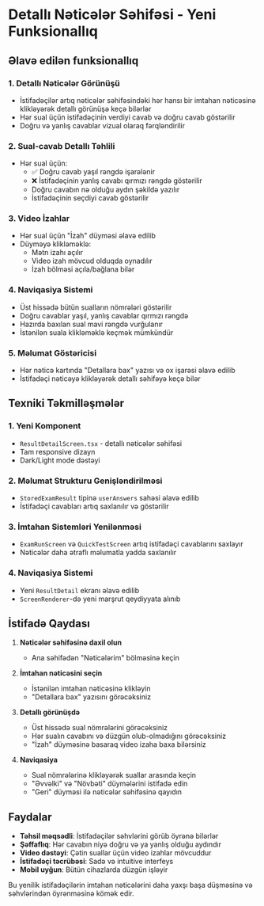 # Detallı Nəticələr Səhifəsi - Yeni Funksionallıq

## Əlavə edilən funksionallıq

### 1. Detallı Nəticələr Görünüşü
- İstifadəçilər artıq nəticələr səhifəsindəki hər hansı bir imtahan nəticəsinə klikləyərək detallı görünüşə keçə bilərlər
- Hər sual üçün istifadəçinin verdiyi cavab və doğru cavab göstərilir
- Doğru və yanlış cavablar vizual olaraq fərqləndirilir

### 2. Sual-cavab Detallı Təhlili
- Hər sual üçün:
  - ✅ Doğru cavab yaşıl rəngdə işarələnir
  - ❌ İstifadəçinin yanlış cavabı qırmızı rəngdə göstərilir
  - Doğru cavabın nə olduğu aydın şəkildə yazılır
  - İstifadəçinin seçdiyi cavab göstərilir

### 3. Video İzahlar
- Hər sual üçün "İzah" düyməsi əlavə edilib
- Düyməyə klikləməklə:
  - Mətn izahı açılır
  - Video izah mövcud olduqda oynadılır
  - İzah bölməsi açıla/bağlana bilər

### 4. Naviqasiya Sistemi
- Üst hissədə bütün sualların nömrələri göstərilir
- Doğru cavablar yaşıl, yanlış cavablar qırmızı rəngdə
- Hazırda baxılan sual mavi rəngdə vurğulanır
- İstənilən suala klikləməklə keçmək mümkündür

### 5. Məlumat Göstəricisi
- Hər nəticə kartında "Detallara bax" yazısı və ox işarəsi əlavə edilib
- İstifadəçi nəticəyə klikləyərək detallı səhifəyə keçə bilər

## Texniki Təkmilləşmələr

### 1. Yeni Komponent
- `ResultDetailScreen.tsx` - detallı nəticələr səhifəsi
- Tam responsive dizayn
- Dark/Light mode dəstəyi

### 2. Məlumat Strukturu Genişləndirilməsi
- `StoredExamResult` tipinə `userAnswers` sahəsi əlavə edilib
- İstifadəçi cavabları artıq saxlanılır və göstərilir

### 3. İmtahan Sistemləri Yenilənməsi
- `ExamRunScreen` və `QuickTestScreen` artıq istifadəçi cavablarını saxlayır
- Nəticələr daha ətraflı məlumatla yadda saxlanılır

### 4. Naviqasiya Sistemi
- Yeni `ResultDetail` ekranı əlavə edilib
- `ScreenRenderer`-də yeni marşrut qeydiyyata alınıb

## İstifadə Qaydası

1. **Nəticələr səhifəsinə daxil olun**
   - Ana səhifədən "Nəticələrim" bölməsinə keçin

2. **İmtahan nəticəsini seçin**
   - İstənilən imtahan nəticəsinə klikləyin
   - "Detallara bax" yazısını görəcəksiniz

3. **Detallı görünüşdə**
   - Üst hissədə sual nömrələrini görəcəksiniz
   - Hər sualın cavabını və düzgün olub-olmadığını görəcəksiniz
   - "İzah" düyməsinə basaraq video izaha baxa bilərsiniz

4. **Naviqasiya**
   - Sual nömrələrinə klikləyərək suallar arasında keçin
   - "Əvvəlki" və "Növbəti" düymələrini istifadə edin
   - "Geri" düyməsi ilə nəticələr səhifəsinə qayıdın

## Faydalar

- **Təhsil məqsədli**: İstifadəçilər səhvlərini görüb öyrənə bilərlər
- **Şəffaflıq**: Hər cavabın niyə doğru və ya yanlış olduğu aydındır
- **Video dəstəyi**: Çətin suallar üçün video izahlar mövcuddur
- **İstifadəçi təcrübəsi**: Sadə və intuitive interfeys
- **Mobil uyğun**: Bütün cihazlarda düzgün işləyir

Bu yenilik istifadəçilərin imtahan nəticələrini daha yaxşı başa düşməsinə və səhvlərindən öyrənməsinə kömək edir.